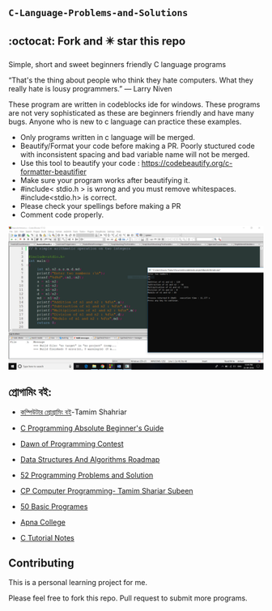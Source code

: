 ## `C-Language-Problems-and-Solutions`

## :octocat: Fork and :eight_pointed_black_star: star this repo
Simple, short and sweet  beginners friendly C language programs 

“That's the thing about people who think they hate computers. What they really hate is lousy programmers.” 
― Larry Niven

These program are written in codeblocks ide for windows. These programs are not very sophisticated as these are beginners friendly and have many bugs. Anyone who is new to c language can practice these examples. 

- Only programs written in c language will be merged.
- Beautify/Format your code before making a PR. Poorly stuctured code with inconsistent spacing and bad variable name will not be merged. 
- Use this tool to beautify your code : https://codebeautify.org/c-formatter-beautifier
- Make sure your program works after beautifying it.
- #include< stdio.h > is wrong and you must remove whitespaces. #include<stdio.h> is correct.
- Please check your spellings before making a PR
- Comment code properly.

<img src= "Practice/Screenshot.png" width=1000>

## প্রোগামিং বই:

- [কম্পিউটার প্রোগ্রামিং বই](http://cpbook.subeen.com/)-Tamim Shahriar

- [C Programming Absolute Beginner's Guide](https://usermanual.wiki/Pdf/CProgrammingAbsoluteBeginnersGuide3rdEditio.424140197.pdf)

- [Dawn of Programming Contest](https://docs.google.com/viewer?a=v&pid=sites&srcid=ZGVmYXVsdGRvbWFpbnxzaGFudG84NnxneDplNjM5ZjhlYzYxMWY1N2Q)

- [Data Structures And Algorithms Roadmap](https://github.com/yuvrajverma01/Data-Structures-And-Algorithms-Roadmap)

- [52 Programming Problems and Solution](https://drive.google.com/file/d/1ZvkZOrdpJezviiUGHKmy2BNivtygASsT/view?fbclid=IwAR0cmTdxl8Z6oI-OtTO0wQ5blYZQqLnWsuOPypolDJLs6d-XYncQUeEZmdQ)

- [CP Computer Programming- Tamim Shariar Subeen](https://docs.google.com/file/d/0B2ntYqCgNmgJakVVUDVHR005ZTQ/edit?resourcekey=0-qCavR3wlTDFQ4JLBWrCBbw)

- [50 Basic Programes](https://mycareerwise.com/programming/category/basic-programs)

- [Apna College](https://www.youtube.com/watch?v=irqbmMNs2Bo&list=PLfqMhTWNBTe25HU2y-3Kx6MBsasawd61U)

- [C Tutorial Notes](https://drive.google.com/drive/folders/1SEfL7Yw3nJfVLToz9MAuAm2_NoCCk1qD)




## Contributing

This is a personal learning project for me.

Please feel free to fork this repo. Pull request to submit more programs.



